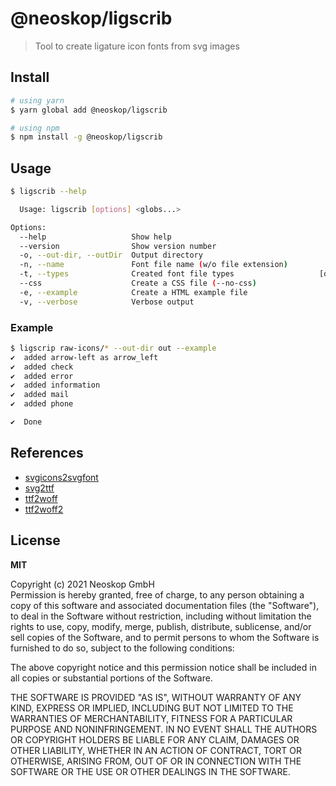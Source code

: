 # @neoskop/ligscrib

> Tool to create ligature icon fonts from svg images

## Install

```bash
# using yarn
$ yarn global add @neoskop/ligscrib

# using npm
$ npm install -g @neoskop/ligscrib
```

## Usage

```bash
$ ligscrib --help

  Usage: ligscrib [options] <globs...>

Options:
  --help                   Show help                                                       [boolean]
  --version                Show version number                                             [boolean]
  -o, --out-dir, --outDir  Output directory                                           [default: "."]
  -n, --name               Font file name (w/o file extension)                    [default: "icons"]
  -t, --types              Created font file types                   [default: "svg,ttf,woff,woff2"]
  --css                    Create a CSS file (--no-css)                    [boolean] [default: true]
  -e, --example            Create a HTML example file                                      [boolean]
  -v, --verbose            Verbose output                                                  [boolean]
```

### Example

```bash
$ ligscrip raw-icons/* --out-dir out --example
✔  added arrow-left as arrow_left
✔  added check
✔  added error
✔  added information
✔  added mail
✔  added phone

✔  Done

```

## References

- [svgicons2svgfont](https://www.npmjs.com/package/svgicons2svgfont)
- [svg2ttf](https://www.npmjs.com/package/svg2ttf)
- [ttf2woff](https://www.npmjs.com/package/ttf2woff)
- [ttf2woff2](https://www.npmjs.com/package/ttf2woff2)

## License

**MIT**

Copyright (c) 2021 Neoskop GmbH  
Permission is hereby granted, free of charge, to any person obtaining a copy of this software and associated documentation files (the "Software"), to deal in the Software without restriction, including without limitation the rights to use, copy, modify, merge, publish, distribute, sublicense, and/or sell copies of the Software, and to permit persons to whom the Software is furnished to do so, subject to the following conditions:

The above copyright notice and this permission notice shall be included in all copies or substantial portions of the Software.

THE SOFTWARE IS PROVIDED "AS IS", WITHOUT WARRANTY OF ANY KIND, EXPRESS OR IMPLIED, INCLUDING BUT NOT LIMITED TO THE WARRANTIES OF MERCHANTABILITY, FITNESS FOR A PARTICULAR PURPOSE AND NONINFRINGEMENT. IN NO EVENT SHALL THE AUTHORS OR COPYRIGHT HOLDERS BE LIABLE FOR ANY CLAIM, DAMAGES OR OTHER LIABILITY, WHETHER IN AN ACTION OF CONTRACT, TORT OR OTHERWISE, ARISING FROM, OUT OF OR IN CONNECTION WITH THE SOFTWARE OR THE USE OR OTHER DEALINGS IN THE SOFTWARE.
